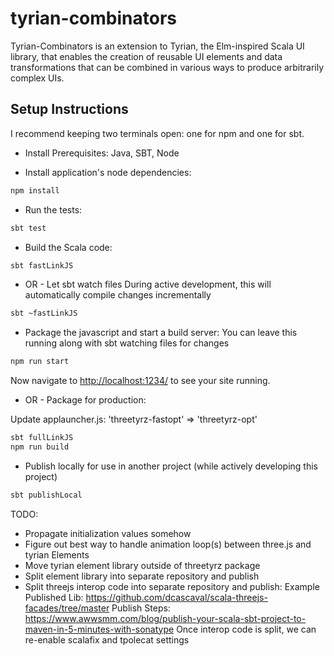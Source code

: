# tyrian-combinators
Tyrian-Combinators is an extension to Tyrian, the Elm-inspired Scala UI library, that enables the creation of reusable UI elements and data transformations that can be combined in various ways to produce arbitrarily complex UIs.

## Setup Instructions

I recommend keeping two terminals open: one for npm and one for sbt.

* Install Prerequisites: Java, SBT, Node

* Install application's node dependencies:
```sh
npm install
```

* Run the tests:
```sh
sbt test
```

* Build the Scala code:
```sh
sbt fastLinkJS
```

* OR - Let sbt watch files
During active development, this will automatically compile changes incrementally
```sh
sbt ~fastLinkJS
```

* Package the javascript and start a build server:
You can leave this running along with sbt watching files for changes
```sh
npm run start
```

Now navigate to [http://localhost:1234/](http://localhost:1234/) to see your site running.

* OR - Package for production:

Update applauncher.js: 'threetyrz-fastopt' => 'threetyrz-opt'
```sh
sbt fullLinkJS
npm run build
```

* Publish locally for use in another project (while actively developing this project)
```sh
sbt publishLocal
```

TODO:
* Propagate initialization values somehow
* Figure out best way to handle animation loop(s) between three.js and tyrian Elements
* Move tyrian element library outside of threetyrz package
* Split element library into separate repository and publish
* Split threejs interop code into separate repository and publish:
Example Published Lib: https://github.com/dcascaval/scala-threejs-facades/tree/master
Publish Steps:
https://www.awwsmm.com/blog/publish-your-scala-sbt-project-to-maven-in-5-minutes-with-sonatype
Once interop code is split, we can re-enable scalafix and tpolecat settings
